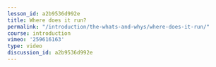 ```yaml
---
lesson_id: a2b9536d992e
title: Where does it run?
permalink: "/introduction/the-whats-and-whys/where-does-it-run/"
course: introduction
vimeo: '259616163'
type: video
discussion_id: a2b9536d992e
---
```



